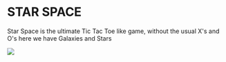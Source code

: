 # STAR SPACE
Star Space is the ultimate Tic Tac Toe like game, without the usual X's and O's here we have Galaxies and Stars

![](starspace.PNG)
